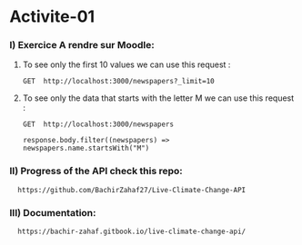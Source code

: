 # Activite-01
### I) Exercice A rendre sur Moodle:


1) To see only the first 10 values we can use this request :

       GET  http://localhost:3000/newspapers?_limit=10
       
2) To see only the data that starts with the letter M we can use this request :
      
       GET  http://localhost:3000/newspapers 
       
       response.body.filter((newspapers) => newspapers.name.startsWith("M")
       

### II) Progress of the API check this repo:

      https://github.com/BachirZahaf27/Live-Climate-Change-API
      
      
### III) Documentation:

      https://bachir-zahaf.gitbook.io/live-climate-change-api/
